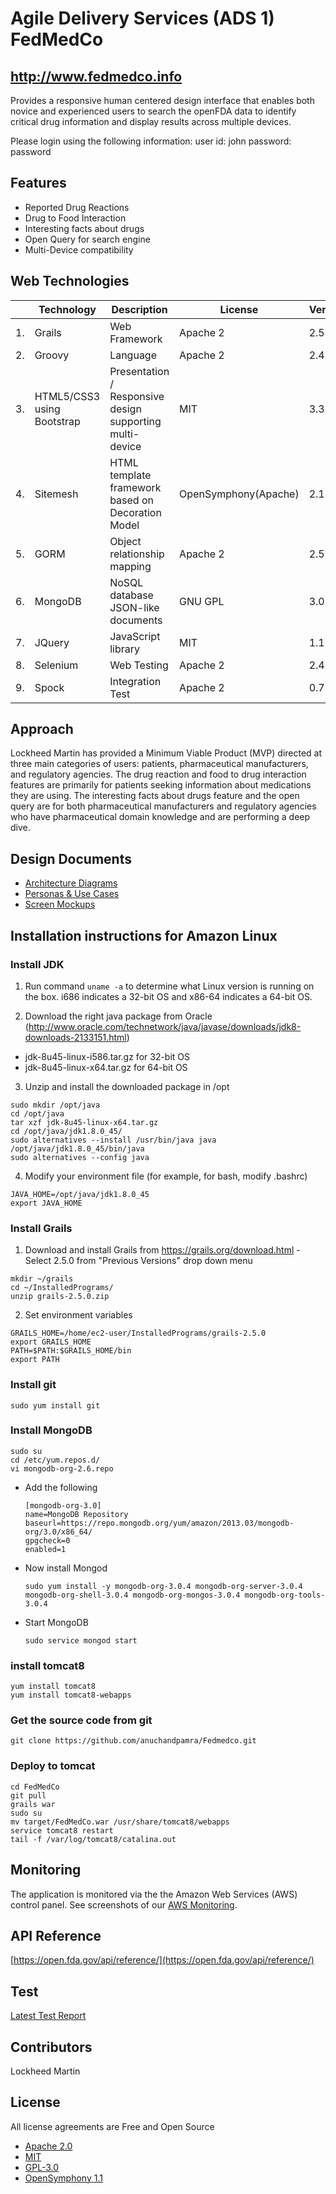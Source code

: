 # Agile Delivery Services (ADS 1) FedMedCo

## http://www.fedmedco.info

Provides a responsive human centered design interface that enables both novice and experienced users to search the openFDA data to identify critical drug information and display results across multiple devices.

Please login using the following information:
user id: john
password: password

## Features

* Reported Drug Reactions
* Drug to Food Interaction
* Interesting facts about drugs
* Open Query for search engine
* Multi-Device compatibility

## Web Technologies

|   | **Technology** | **Description** | **License** | **Version** | **Date** |
| --- | --- | --- | --- | --- | --- |
| 1. | Grails | Web Framework | Apache 2 | 2.5 | 2015 |
| 2. | Groovy | Language | Apache 2 | 2.4 | 2015 |
| 3. | HTML5/CSS3 using Bootstrap | Presentation / Responsive design supporting multi-device | MIT | 3.3.4 | 2015 |
| 4. | Sitemesh | HTML template framework based on Decoration Model | OpenSymphony(Apache) | 2.1.5 | 2015 |
| 5. | GORM | Object relationship mapping | Apache 2 | 2.5.0 | 2015 |
| 6. | MongoDB | NoSQL database JSON-like documents | GNU GPL | 3.0.4 | 2015 |
| 7. | JQuery | JavaScript library | MIT | 1.11.1 | 2014 |
| 8. | Selenium | Web Testing | Apache 2 | 2.46 | 2015 |
| 9. | Spock | Integration Test | Apache 2 | 0.7 | 2012 |

## Approach

Lockheed Martin has provided a Minimum Viable Product (MVP) directed at three main categories of users: patients, pharmaceutical manufacturers, and regulatory agencies. The drug reaction and food to drug interaction features are primarily for patients seeking information about medications they are using. The interesting facts about drugs feature and the open query are for both pharmaceutical manufacturers and regulatory agencies who have pharmaceutical domain knowledge and are performing a deep dive.

## Design Documents

* [Architecture Diagrams](docs/#architecture-diagrams)
* [Personas & Use Cases](docs/#personas--use-cases)
* [Screen Mockups](docs/#screen-mockups)

## Installation instructions for Amazon Linux
### Install JDK

1. Run command `uname -a` to determine what Linux version is running on the box. i686 indicates a 32-bit OS and x86-64 indicates a 64-bit OS.

2. Download the right java package from Oracle (http://www.oracle.com/technetwork/java/javase/downloads/jdk8-downloads-2133151.html)
  - jdk-8u45-linux-i586.tar.gz for 32-bit OS
  - jdk-8u45-linux-x64.tar.gz for 64-bit OS

3. Unzip and install the downloaded package in /opt
  ```Shell
  sudo mkdir /opt/java
  cd /opt/java
  tar xzf jdk-8u45-linux-x64.tar.gz
  cd /opt/java/jdk1.8.0_45/
  sudo alternatives --install /usr/bin/java java /opt/java/jdk1.8.0_45/bin/java
  sudo alternatives --config java
  ```

4. Modify your environment file (for example, for bash, modify .bashrc)
  ```Shell
  JAVA_HOME=/opt/java/jdk1.8.0_45
  export JAVA_HOME
  ```

### Install Grails
1. Download and install Grails from https://grails.org/download.html - Select 2.5.0 from "Previous Versions" drop down menu
  ```Shell
  mkdir ~/grails
  cd ~/InstalledPrograms/
  unzip grails-2.5.0.zip
  ```

2. Set environment variables
  ```Shell
  GRAILS_HOME=/home/ec2-user/InstalledPrograms/grails-2.5.0
  export GRAILS_HOME
  PATH=$PATH:$GRAILS_HOME/bin
  export PATH
  ```
  
### Install git
  ```Shell
  sudo yum install git
  ```

### Install MongoDB
  ```Shell
  sudo su
  cd /etc/yum.repos.d/
  vi mongodb-org-2.6.repo
  ```

  * Add the following
     ```Shell
     [mongodb-org-3.0]
     name=MongoDB Repository
     baseurl=https://repo.mongodb.org/yum/amazon/2013.03/mongodb-org/3.0/x86_64/
     gpgcheck=0
     enabled=1
     ```
     
  * Now install Mongod
    ```Shell
    sudo yum install -y mongodb-org-3.0.4 mongodb-org-server-3.0.4 mongodb-org-shell-3.0.4 mongodb-org-mongos-3.0.4 mongodb-org-tools-3.0.4
    ```

  * Start MongoDB
    ```Shell
    sudo service mongod start
    ```

### install tomcat8
  ```Shell
  yum install tomcat8
  yum install tomcat8-webapps
  ```

### Get the source code from git
  ```Shell
  git clone https://github.com/anuchandpamra/Fedmedco.git
  ```

### Deploy to tomcat
  ```Shell
  cd FedMedCo
  git pull
  grails war
  sudo su
  mv target/FedMedCo.war /usr/share/tomcat8/webapps
  service tomcat8 restart
  tail -f /var/log/tomcat8/catalina.out
  ```

## Monitoring

The application is monitored via the the Amazon Web Services (AWS) control panel. See screenshots of our [AWS Monitoring](docs/#monitoring).

## API Reference

[https://open.fda.gov/api/reference/](https://open.fda.gov/api/reference/)

## Test

[Latest Test Report](docs/test-reports/TestReports.md)

## Contributors

Lockheed Martin

## License

All license agreements are Free and Open Source
* [Apache 2.0](http://www.apache.org/licenses/LICENSE-2.0)
* [MIT](http://opensource.org/licenses/MIT)
* [GPL-3.0](http://www.gnu.org/licenses/gpl-3.0.en.html)
* [OpenSymphony 1.1](https://svn.apache.org/repos/asf/tiles/framework/trunk/OGNL-LICENSE.txt)
